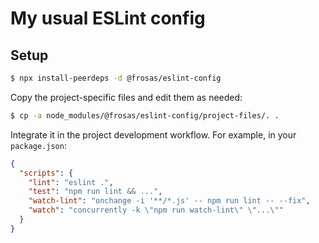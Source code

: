 # My usual ESLint config

## Setup

```sh
$ npx install-peerdeps -d @frosas/eslint-config
```

Copy the project-specific files and edit them as needed:

```sh
$ cp -a node_modules/@frosas/eslint-config/project-files/. .
```

Integrate it in the project development workflow. For example, in your `package.json`:

```json
{
  "scripts": {
    "lint": "eslint .",
    "test": "npm run lint && ...",
    "watch-lint": "onchange -i '**/*.js' -- npm run lint -- --fix",
    "watch": "concurrently -k \"npm run watch-lint\" \"...\""
  }
}
```